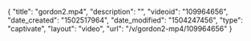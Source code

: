 {
    "title": "gordon2.mp4",
    "description": "",
    "videoid": "109964656",
    "date_created": "1502517964",
    "date_modified": "1504247456",
    "type": "captivate",
    "layout": "video",
    "url": "\/v\/gordon2-mp4\/109964656"
}
